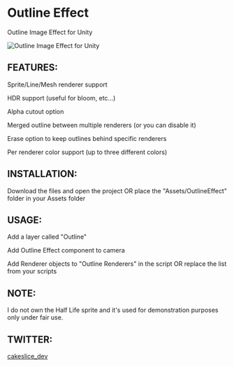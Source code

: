 Outline Effect
======================
Outline Image Effect for Unity

![](http://i.imgur.com/Wsg7K0t.png "Outline Image Effect for Unity")

FEATURES:
------------
Sprite/Line/Mesh renderer support

HDR support (useful for bloom, etc...)

Alpha cutout option

Merged outline between multiple renderers (or you can disable it)

Erase option to keep outlines behind specific renderers

Per renderer color support (up to three different colors)

INSTALLATION:
------------
Download the files and open the project OR place the "Assets/OutlineEffect" folder in your Assets folder

USAGE:
------------
Add a layer called "Outline"

Add Outline Effect component to camera

Add Renderer objects to "Outline Renderers" in the script OR replace the list from your scripts

NOTE:
------------
I do not own the Half Life sprite and it's used for demonstration purposes only under fair use.

TWITTER:
------------
[cakeslice_dev](https://twitter.com/cakeslice_dev)
